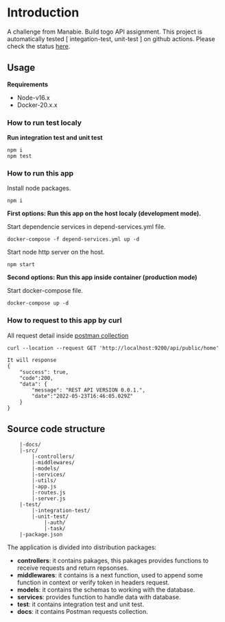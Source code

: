 # Introduction
A challenge from Manabie. Build togo API assignment.
This project is automatically tested [ integation-test, unit-test ] on github actions. Please check the status [here](https://github.com/tienvnz98/togo/actions).

## Usage
**Requirements**
* Node-v16.x
* Docker-20.x.x

### How to run test localy
**Run integration test and unit test**
```
npm i
npm test
```

### How to run this app
Install node packages.
```
npm i
```

**First options: Run this app on the host localy (development mode).**

Start dependencie services in depend-services.yml file.
```
docker-compose -f depend-services.yml up -d
```

Start node http server on the host.
```
npm start
```

**Second options: Run this app inside container (production mode)**

Start docker-compose file.
```
docker-compose up -d
```

### How to request to this app by curl
All request detail inside [postman collection](./docs/TOGO-TEST.json)

```
curl --location --request GET 'http://localhost:9200/api/public/home'

It will response
{
    "success": true,
    "code":200,
    "data": {
        "message": "REST API VERSION 0.0.1.",
        "date":"2022-05-23T16:46:05.029Z"
    }
}
```

## Source code structure
```
    |-docs/
    |-src/
        |-controllers/
        |-middlewares/
        |-models/
        |-services/
        |-utils/
        |-app.js
        |-routes.js
        |-server.js
    |-test/
        |-integration-test/
        |-unit-test/
            |-auth/
            |-task/
    |-package.json
```

The application is divided into distribution packages:
* **controllers**: it contains pakages, this pakages provides functions to receive requests and return repsonses.
* **middlewares**: it contains is a next function, used to append some function in context or verify token in headers request.
* **models**: it contains the schemas to working with the database.
* **services**: provides function to handle data with database. 
* **test**: it contains integration test and unit test.
* **docs**: it contains Postman requests collection.

